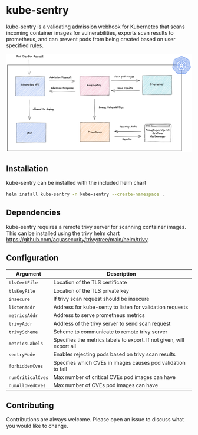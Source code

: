 # kube-sentry

kube-sentry is a validating admission webhook for Kubernetes that scans incoming container images for vulnerabilities, exports scan results to prometheus, and can prevent pods from being created based on user specified rules.

![Alt text](https://raw.githubusercontent.com/tks98/kube-sentry/readme/docs/diagrams/architecture/kube-sentry.png?token=GHSAT0AAAAAABVO55M7K4ICNE3CMIXJQYWKY2V5QJQ "Architecture")

## Installation

kube-sentry can be installed with the included helm chart

```bash
helm install kube-sentry -n kube-sentry --create-namespace .
```

## Dependencies

kube-sentry requires a remote trivy server for scanning container images. This can be installed using the trivy helm chart https://github.com/aquasecurity/trivy/tree/main/helm/trivy.

## Configuration

| Argument      | Description                     |
|---------------|---------------------------------|
| `tlsCertFile` | Location of the TLS certificate |
| `tlsKeyFile`  | Location of the TLS private key |
|  `insecure` | If trivy scan request should be insecure | 
| `listenAddr` | Address for kube-senty to listen for validation requests |
| `metricsAddr` | Address to serve prometheus metrics | 
| `trivyAddr` | Address of the trivy server to send scan request | 
| `trivyScheme` | Scheme to communicate to remote trivy server |
| `metricsLabels` | Specifies the metrics labels to export. If not given, will export all |
 | `sentryMode` | Enables rejecting pods based on trivy scan results |
| `forbiddenCves` | Specifies which CVEs in images causes pod validation to fail |
| `numCriticalCves` | Max number of critical CVEs pod images can have |
| `numAllowedCves` | Max number of CVEs pod images can have |


## Contributing
Contributions are always welcome. Please open an issue to discuss what you would like to change.

